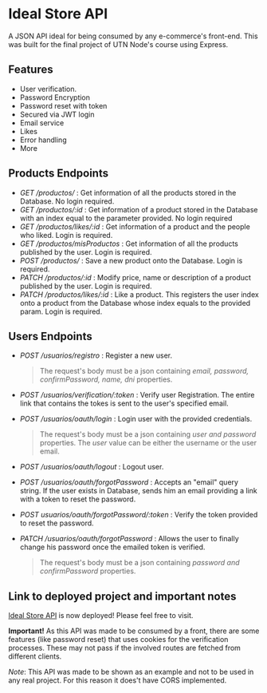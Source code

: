 # Ideal Store API

A JSON API ideal for being consumed by any e-commerce's front-end. This was built for the final project of UTN Node's course using Express.

## Features

- User verification.
- Password Encryption
- Password reset with token
- Secured via JWT login
- Email service
- Likes
- Error handling
- More

## Products Endpoints

- _GET /productos/_ : Get information of all the products stored in the Database. No login required.
- _GET /productos/:id_ : Get information of a product stored in the Database with an index equal to the parameter provided. No login required
- _GET /productos/likes/:id_ : Get information of a product and the people who liked. Login is required.
- _GET /productos/misProductos_ : Get information of all the products published by the user. Login is required.
- _POST /productos/_ : Save a new product onto the Database. Login is required.
- _PATCH /productos/:id_ : Modify price, name or description of a product published by the user. Login is required.
- _PATCH /productos/likes/:id_ : Like a product. This registers the user index onto a product from the Database whose index equals to the provided param. Login is required.

## Users Endpoints

- _POST /usuarios/registro_ : Register a new user.

  > The request's body must be a json containing _email, password, confirmPassword, name, dni_ properties.

- _POST /usuarios/verification/:token_ : Verify user Registration. The entire link that contains the tokes is sent to the user's specified email.
- _POST /usuarios/oauth/login_ : Login user with the provided credentials.

  > The request's body must be a json containing _user and password_ properties. The _user_ value can be either the username or the user email.

- _POST /usuarios/oauth/logout_ : Logout user.
- _POST /usuarios/oauth/forgotPassword_ : Accepts an "email" query string. If the user exists in Database, sends him an email providing a link with a token to reset the password.
- _POST usuarios/oauth/forgotPassword/:token_ : Verify the token provided to reset the password.
- _PATCH /usuarios/oauth/forgotPassword_ : Allows the user to finally change his password once the
  emailed token is verified.

  > The request's body must be a json containing _password and confirmPassword_ properties.

## Link to deployed project and important notes

[Ideal Store API](https://idealstoreapi.herokuapp.com/) is now deployed! Please feel free to visit.

**Important!** As this API was made to be consumed by a front, there are some features (like password reset) that uses cookies for the verification processes. These may not pass if the involved routes are fetched from different clients.

_Note_: This API was made to be shown as an example and not to be used in any real project. For this reason it does't have CORS implemented.
